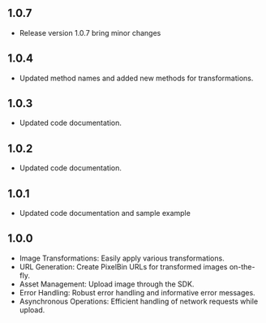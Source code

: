 ## 1.0.7

- Release version 1.0.7 bring minor changes

## 1.0.4

- Updated method names and added new methods for transformations.

## 1.0.3

- Updated code documentation.

## 1.0.2

- Updated code documentation.

## 1.0.1

- Updated code documentation and sample example

## 1.0.0

- Image Transformations: Easily apply various transformations.
- URL Generation: Create PixelBin URLs for transformed images on-the-fly.
- Asset Management: Upload image through the SDK.
- Error Handling: Robust error handling and informative error messages.
- Asynchronous Operations: Efficient handling of network requests while upload.
